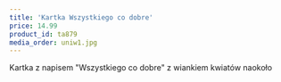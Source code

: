 ```yaml
---
title: 'Kartka Wszystkiego co dobre'
price: 14.99
product_id: ta879
media_order: uniw1.jpg
---
```


Kartka z napisem "Wszystkiego co dobre" z wiankiem kwiatów naokoło